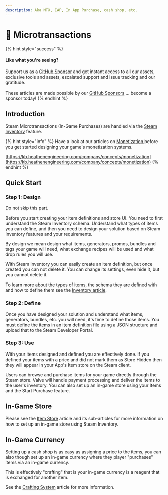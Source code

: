 ```yaml
---
description: Aka MTX, IAP, In App Purchase, cash shop, etc.
---
```


# 💸 Microtransactions

{% hint style="success" %}
#### Like what you're seeing?

Support us as a [GitHub Sponsor](../../../become-a-sponsor/) and get instant access to all our assets, exclusive tools and assets, escalated support and issue tracking and our gratitude.\
\
These articles are made possible by our [GitHub Sponsors](../../../become-a-sponsor/) ... become a sponsor today!
{% endhint %}

## &#x20;Introduction

Steam Microtransactions (In-Game Purchases) are handled via the [Steam Inventory](../../../company/steam/steamworks/inventory/) feature.&#x20;

{% hint style="info" %}
Have a look at our articles on [Monetization ](../../../company/design/monetization/)before you get started designing your game's monetization systems.&#x20;

[https://kb.heathenengineering.com/company/concepts/monetization](https://kb.heathenengineering.com/company/concepts/monetization)
{% endhint %}

## Quick Start

### Step 1: Design

Do not skip this part.

Before you start creating your item definitions and store UI. You need to first understand the Steam Inventory schema. Understand what types of items you can define, and then you need to design your solution based on Steam Inventory features and your requirements.&#x20;

By design we mean design what items, generators, promos, bundles and tags your game will need, what exchange recipes will be used and what drop rules you will use.

With Steam Inventory you can easily create an item definition, but once created you can not delete it. You can change its settings, even hide it, but you cannot delete it.

To learn more about the types of items, the schema they are defined with and how to define them see the [Inventory article](../../../company/steam/steamworks/inventory/).

### Step 2: Define

Once you have designed your solution and understand what items, generators, bundles, etc. you will need, it's time to define those items. You must define the items in an item definition file using a JSON structure and upload that to the Steam Developer Portal.

### Step 3: Use

With your items designed and defined you are effectively done. If you defined your items with a price and did not mark them as Store Hidden then they will appear in your App's Item store on the Steam client.

Users can browse and purchase items for your game directly through the Steam store. Valve will handle payment processing and deliver the items to the user's inventory. You can also set up an in-game store using your Items and the Start Purchase feature.&#x20;

## In-Game Store

Please see the [Item Store](item-store/) article and its sub-articles for more information on how to set up an in-game store using Steam Inventory.

## In-Game Currency

Setting up a cash shop is as easy as assigning a price to the items, you can also though set up an in-game currency where they player "purchases" items via an in-game currency.

This is effectively "crafting" that is your in-game currency is a reagent that is exchanged for another item.

See the [Crafting System](../crafting-system.md) article for more information.
